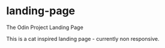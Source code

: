 # landing-page
The Odin Project Landing Page

This is a cat inspired landing page - currently non responsive.
